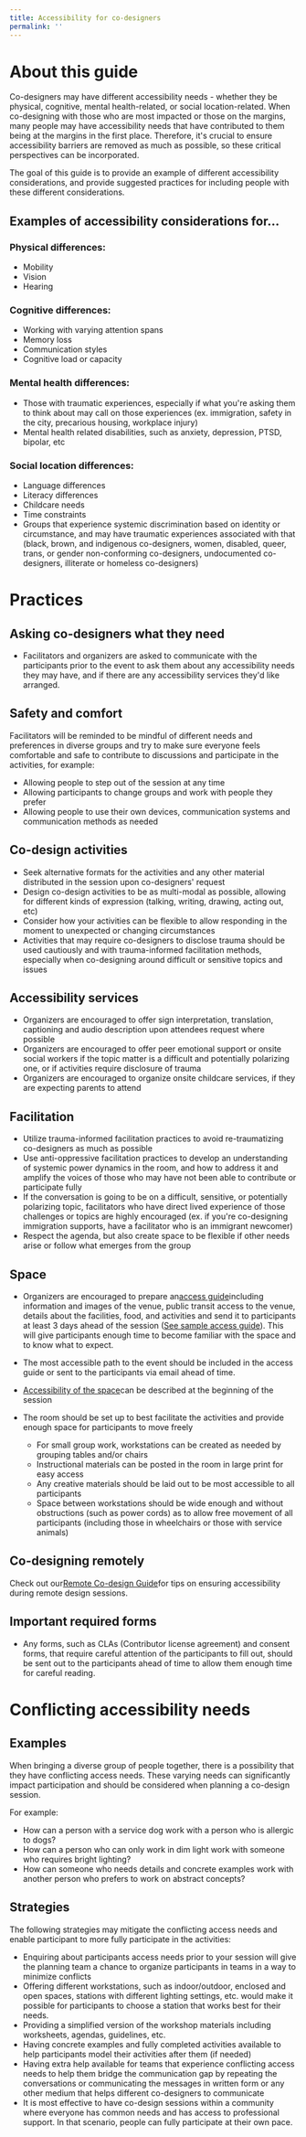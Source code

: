 ```yaml
---
title: Accessibility for co-designers
permalink: ''
---
```



# About this guide

Co-designers may have different accessibility needs - whether they be physical, cognitive, mental health-related, or social location-related. When co-designing with those who are most impacted or those on the margins, many people may have accessibility needs that have contributed to them being at the margins in the first place. Therefore, it's crucial to ensure accessibility barriers are removed as much as possible, so these critical perspectives can be incorporated.

The goal of this guide is to provide an example of different accessibility considerations, and provide suggested practices for including people with these different considerations.

## Examples of accessibility considerations for...

### Physical differences:

* Mobility
* Vision
* Hearing

### Cognitive differences:

* Working with varying attention spans
* Memory loss
* Communication styles
* Cognitive load or capacity

### Mental health differences:

* Those with traumatic experiences, especially if what you're asking them to think about may call on those experiences (ex. immigration, safety in the city, precarious housing, workplace injury)
* Mental health related disabilities, such as anxiety, depression, PTSD, bipolar, etc

### Social location differences:

* Language differences
* Literacy differences
* Childcare needs
* Time constraints
* Groups that experience systemic discrimination based on identity or circumstance, and may have traumatic experiences associated with that (black, brown, and indigenous co-designers, women, disabled, queer, trans, or gender non-conforming co-designers, undocumented co-designers, illiterate or homeless co-designers)

# Practices

## Asking co-designers what they need

* Facilitators and organizers are asked to communicate with the participants prior to the event to ask them about any accessibility needs they may have, and if there are any accessibility services they'd like arranged.

## Safety and comfort

Facilitators will be reminded to be mindful of different needs and preferences in diverse groups and try to make sure everyone feels comfortable and safe to contribute to discussions and participate in the activities, for example:

* Allowing people to step out of the session at any time
* Allowing participants to change groups and work with people they prefer
* Allowing people to use their own devices, communication systems and communication methods as needed

## Co-design activities

* Seek alternative formats for the activities and any other material distributed in the session upon co-designers' request
* Design co-design activities to be as multi-modal as possible, allowing for different kinds of expression (talking, writing, drawing, acting out, etc)
* Consider how your activities can be flexible to allow responding in the moment to unexpected or changing circumstances
* Activities that may require co-designers to disclose trauma should be used cautiously and with trauma-informed facilitation methods, especially when co-designing around difficult or sensitive topics and issues

## Accessibility services

* Organizers are encouraged to offer sign interpretation, translation, captioning and audio description upon attendees request where possible
* Organizers are encouraged to offer peer emotional support or onsite social workers if the topic matter is a difficult and potentially polarizing one, or if activities require disclosure of trauma
* Organizers are encouraged to organize onsite childcare services, if they are expecting parents to attend

## Facilitation

* Utilize trauma-informed facilitation practices to avoid re-traumatizing co-designers as much as possible
* Use anti-oppressive facilitation practices to develop an understanding of systemic power dynamics in the room, and how to address it and amplify the voices of those who may have not been able to contribute or participate fully
* If the conversation is going to be on a difficult, sensitive, or potentially polarizing topic, facilitators who have direct lived experience of those challenges or topics are highly encouraged (ex. if you're co-designing immigration supports, have a facilitator who is an immigrant newcomer)
* Respect the agenda, but also create space to be flexible if other needs arise or follow what emerges from the group

## Space

* Organizers are encouraged to prepare an[access guide](https://cities.inclusivedesign.ca/resources/access-guide/)including information and images of the venue, public transit access to the venue, details about the facilities, food, and activities and send it to participants at least 3 days ahead of the session ([See sample access guide](https://docs.google.com/document/d/1wkB87u0Y_kAsFeilsYwLGOq-z5NOnLsM7W0cTd1rdnU/edit)). This will give participants enough time to become familiar with the space and to know what to expect.
* The most accessible path to the event should be included in the access guide or sent to the participants via email ahead of time.
* [Accessibility of the space](https://cities.inclusivedesign.ca/resources/accessibility-of-the-space/)can be described at the beginning of the session
* The room should be set up to best facilitate the activities and provide enough space for participants to move freely

  * For small group work, workstations can be created as needed by grouping tables and/or chairs
  * Instructional materials can be posted in the room in large print for easy access
  * Any creative materials should be laid out to be most accessible to all participants
  * Space between workstations should be wide enough and without obstructions (such as power cords) as to allow free movement of all participants (including those in wheelchairs or those with service animals)

## Co-designing remotely

Check out our[Remote Co-design Guide](https://www.notion.so/Remote-co-design-guide-4db0ffac5a2c48d5b6bf5cc2e3128feb)for tips on ensuring accessibility during remote design sessions.

## Important required forms

* Any forms, such as CLAs (Contributor license agreement) and consent forms, that require careful attention of the participants to fill out, should be sent out to the participants ahead of time to allow them enough time for careful reading.

# Conflicting accessibility needs

## Examples

When bringing a diverse group of people together, there is a possibility that they have conflicting access needs. These varying needs can significantly impact participation and should be considered when planning a co-design session.

For example:

* How can a person with a service dog work with a person who is allergic to dogs?
* How can a person who can only work in dim light work with someone who requires bright lighting?
* How can someone who needs details and concrete examples work with another person who prefers to work on abstract concepts?

## Strategies

The following strategies may mitigate the conflicting access needs and enable participant to more fully participate in the activities:

* Enquiring about participants access needs prior to your session will give the planning team a chance to organize participants in teams in a way to minimize conflicts
* Offering different workstations, such as indoor/outdoor, enclosed and open spaces, stations with different lighting settings, etc. would make it possible for participants to choose a station that works best for their needs.
* Providing a simplified version of the workshop materials including worksheets, agendas, guidelines, etc.
* Having concrete examples and fully completed activities available to help participants model their activities after them (if needed)
* Having extra help available for teams that experience conflicting access needs to help them bridge the communication gap by repeating the conversations or communicating the messages in written form or any other medium that helps different co-designers to communicate
* It is most effective to have co-design sessions within a community where everyone has common needs and has access to professional support. In that scenario, people can fully participate at their own pace.